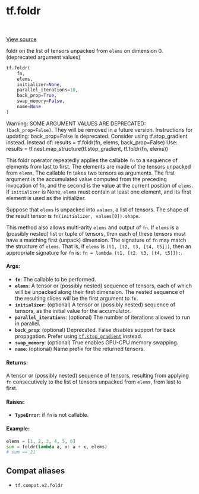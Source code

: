 <div itemscope itemtype="http://developers.google.com/ReferenceObject">
<meta itemprop="name" content="tf.foldr" />
<meta itemprop="path" content="Stable" />
</div>

# tf.foldr

<!-- Insert buttons and diff -->

<table class="tfo-notebook-buttons tfo-api" align="left">
</table>

<a target="_blank" href="/code/stable/tensorflow/python/ops/functional_ops.py">View source</a>



foldr on the list of tensors unpacked from `elems` on dimension 0. (deprecated argument values)

``` python
tf.foldr(
    fn,
    elems,
    initializer=None,
    parallel_iterations=10,
    back_prop=True,
    swap_memory=False,
    name=None
)
```



<!-- Placeholder for "Used in" -->

Warning: SOME ARGUMENT VALUES ARE DEPRECATED: `(back_prop=False)`. They will be removed in a future version.
Instructions for updating:
back_prop=False is deprecated. Consider using tf.stop_gradient instead.
Instead of:
results = tf.foldr(fn, elems, back_prop=False)
Use:
results = tf.nest.map_structure(tf.stop_gradient, tf.foldr(fn, elems))

This foldr operator repeatedly applies the callable `fn` to a sequence
of elements from last to first. The elements are made of the tensors
unpacked from `elems`. The callable fn takes two tensors as arguments.
The first argument is the accumulated value computed from the preceding
invocation of fn, and the second is the value at the current position of
`elems`. If `initializer` is None, `elems` must contain at least one element,
and its first element is used as the initializer.

Suppose that `elems` is unpacked into `values`, a list of tensors. The shape
of the result tensor is `fn(initializer, values[0]).shape`.

This method also allows multi-arity `elems` and output of `fn`.  If `elems`
is a (possibly nested) list or tuple of tensors, then each of these tensors
must have a matching first (unpack) dimension.  The signature of `fn` may
match the structure of `elems`.  That is, if `elems` is
`(t1, [t2, t3, [t4, t5]])`, then an appropriate signature for `fn` is:
`fn = lambda (t1, [t2, t3, [t4, t5]]):`.

#### Args:


* <b>`fn`</b>: The callable to be performed.
* <b>`elems`</b>: A tensor or (possibly nested) sequence of tensors, each of which will
  be unpacked along their first dimension.  The nested sequence of the
  resulting slices will be the first argument to `fn`.
* <b>`initializer`</b>: (optional) A tensor or (possibly nested) sequence of tensors,
  as the initial value for the accumulator.
* <b>`parallel_iterations`</b>: (optional) The number of iterations allowed to run in
  parallel.
* <b>`back_prop`</b>: (optional) Deprecated. False disables support for back
  propagation. Prefer using <a href="../tf/stop_gradient.md"><code>tf.stop_gradient</code></a> instead.
* <b>`swap_memory`</b>: (optional) True enables GPU-CPU memory swapping.
* <b>`name`</b>: (optional) Name prefix for the returned tensors.


#### Returns:

A tensor or (possibly nested) sequence of tensors, resulting from applying
`fn` consecutively to the list of tensors unpacked from `elems`, from last
to first.



#### Raises:


* <b>`TypeError`</b>: if `fn` is not callable.


#### Example:

```python
elems = [1, 2, 3, 4, 5, 6]
sum = foldr(lambda a, x: a + x, elems)
# sum == 21
```


## Compat aliases

* `tf.compat.v2.foldr`


